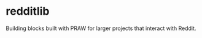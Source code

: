 redditlib
=========

Building blocks built with PRAW for larger projects that interact with Reddit.
